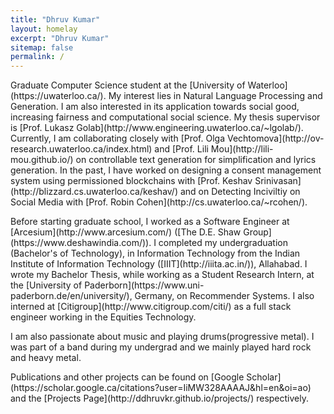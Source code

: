```yaml
---
title: "Dhruv Kumar"
layout: homelay
excerpt: "Dhruv Kumar"
sitemap: false
permalink: /
---
```


<p>Graduate Computer Science student at the [University of Waterloo](https://uwaterloo.ca/). My interest lies in Natural Language Processing and Generation. I am also interested in its application towards social good, increasing fairness and computational social science. My thesis supervisor is [Prof. Lukasz Golab](http://www.engineering.uwaterloo.ca/~lgolab/). Currently, I am collaborating closely with [Prof. Olga Vechtomova](http://ov-research.uwaterloo.ca/index.html) and [Prof. Lili Mou](http://lili-mou.github.io/) on controllable text generation for simplification and lyrics generation. In the past, I have worked on designing a consent management system using permissioned blockchains with [Prof. Keshav Srinivasan](http://blizzard.cs.uwaterloo.ca/keshav/) and on Detecting Inciviltiy on Social Media with [Prof. Robin Cohen](http://cs.uwaterloo.ca/~rcohen/).  </p>
<p>Before starting graduate school, I worked as a Software Engineer at [Arcesium](http://www.arcesium.com/) ([The D.E. Shaw Group](https://www.deshawindia.com/)). I completed my undergraduation (Bachelor's of Technology), in Information Technology from the Indian Institute of Information Technology ([IIIT](http://iiita.ac.in/)), Allahabad. I wrote my Bachelor Thesis, while working as a Student Research Intern, at the [University of Paderborn](https://www.uni-paderborn.de/en/university/), Germany, on Recommender Systems. I also interned at [Citigroup](http://www.citigroup.com/citi/) as a full stack engineer working in the Equities Technology.</p>
<p>I am also passionate about music and playing drums(progressive metal). I was part of a band during my undergrad and we mainly played hard rock and heavy metal.</p>
<p>Publications and other projects can be found on [Google Scholar](https://scholar.google.ca/citations?user=IiMW328AAAAJ&hl=en&oi=ao) and the [Projects Page](http://ddhruvkr.github.io/projects/) respectively.</p>
